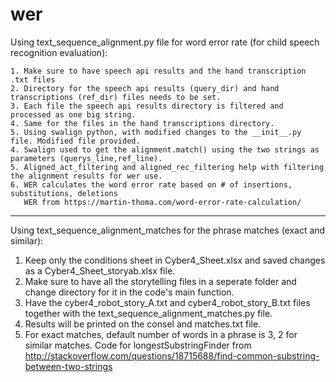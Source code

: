 # wer

Using text_sequence_alignment.py file for word error rate (for child speech recognition evaluation):

	1. Make sure to have speech api results and the hand transcription .txt files
	2. Directory for the speech api results (query_dir) and hand transcriptions (ref_dir) files needs to be set.
	3. Each file the speech api results directory is filtered and processed as one big string.
	4. Same for the files in the hand transcriptions directory.
	5. Using swalign python, with modified changes to the __init__.py file. Modified file provided.
	4. Swalign used to get the alignment.match() using the two strings as parameters (querys_line,ref_line).
	5. Aligned_act_filtering and aligned_rec_filtering help with filtering the alignment results for wer use.
	6. WER calculates the word error rate based on # of insertions, substitutions, deletions
	   WER from https://martin-thoma.com/word-error-rate-calculation/

***********************************************

Using text_sequence_alignment_matches for the phrase matches (exact and similar):

  1. Keep only the conditions sheet in Cyber4_Sheet.xlsx and saved changes as a Cyber4_Sheet_storyab.xlsx file.
  2. Make sure to have all the storytelling files in a seperate folder and change directory for it in the code's main function.
  3. Have the cyber4_robot_story_A.txt and cyber4_robot_story_B.txt files together with the text_sequence_alignment_matches.py file.
  4. Results will be printed on the consel and matches.txt file.
  5. For exact matches, default number of words in a phrase is 3, 2 for similar matches.
     Code for longestSubstringFinder from http://stackoverflow.com/questions/18715688/find-common-substring-between-two-strings
